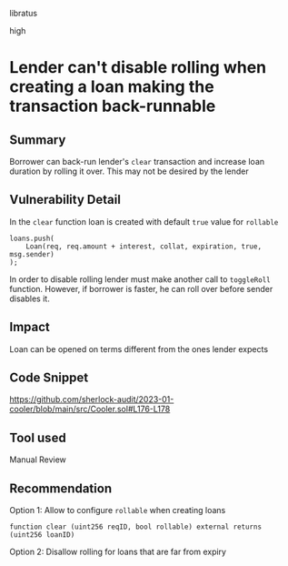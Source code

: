 libratus

high

# Lender can't disable rolling when creating a loan making the transaction back-runnable

## Summary
Borrower can back-run lender's `clear` transaction and increase loan duration by rolling it over. This may not be desired by the lender

## Vulnerability Detail
In the `clear` function loan is created with default `true` value for `rollable`
```solidity
loans.push(
    Loan(req, req.amount + interest, collat, expiration, true, msg.sender)
);
```
In order to disable rolling lender must make another call to `toggleRoll` function. However, if borrower is faster, he can roll over before sender disables it. 

## Impact
Loan can be opened on terms different from the ones lender expects

## Code Snippet
https://github.com/sherlock-audit/2023-01-cooler/blob/main/src/Cooler.sol#L176-L178

## Tool used

Manual Review

## Recommendation

Option 1: Allow to configure `rollable` when creating loans
```solidity
function clear (uint256 reqID, bool rollable) external returns (uint256 loanID)
```
Option 2: Disallow rolling for loans that are far from expiry